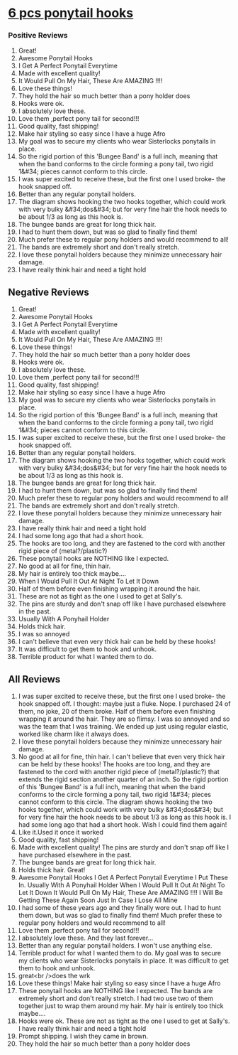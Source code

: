 # [6 pcs ponytail hooks](https://products.checkmycream.com/products/6-pcs-ponytail-hooks.html)

### Positive Reviews

<ol>
      <li>Great!</li>
      <li>Awesome Ponytail Hooks</li>
      <li>I Get A Perfect Ponytail Everytime</li>
      <li>Made with excellent quality!</li>
      <li>It Would Pull On My Hair, These Are AMAZING !!!!</li>
      <li>Love these things!</li>
      <li>They hold the hair so much better than a pony holder does</li>
      <li>Hooks were ok.</li>
      <li>I absolutely love these.</li>
      <li>Love them ,perfect pony tail for second!!!</li>
      <li>Good quality, fast shipping!</li>
      <li>Make hair styling so easy since I have a huge Afro</li>
      <li>My goal was to secure my clients who wear Sisterlocks ponytails in place.</li>
      <li>So the rigid portion of this &#x27;Bungee Band&#x27; is a full inch, meaning that when the band conforms to the circle forming a pony tail, two rigid 1&amp;#34; pieces cannot conform to this circle.</li>
      <li>I was super excited to receive these, but the first one I used broke- the hook snapped off.</li>
      <li>Better than any regular ponytail holders.</li>
      <li>The diagram shows hooking the two hooks together, which could work with very bulky &amp;#34;dos&amp;#34; but for very fine hair the hook needs to be about 1/3 as long as this hook is.</li>
      <li>The bungee bands are great for long thick hair.</li>
      <li>I had to hunt them down, but was so glad to finally find them!</li>
      <li>Much prefer these to regular pony holders and would recommend to all!</li>
      <li>The bands are extremely short and don&#x27;t really stretch.</li>
      <li>I love these ponytail holders because they minimize unnecessary  hair damage.</li>
      <li>I have really think hair and need a tight hold</li>
</ol>


<h2>Negative Reviews</h2>
<ol>
<li> Great!</li>
<li> Awesome Ponytail Hooks</li>
<li> I Get A Perfect Ponytail Everytime</li>
<li> Made with excellent quality!</li>
<li> It Would Pull On My Hair, These Are AMAZING !!!!</li>
<li> Love these things!</li>
<li> They hold the hair so much better than a pony holder does</li>
<li> Hooks were ok.</li>
<li> I absolutely love these.</li>
<li> Love them ,perfect pony tail for second!!!</li>
<li> Good quality, fast shipping!</li>
<li> Make hair styling so easy since I have a huge Afro</li>
<li> My goal was to secure my clients who wear Sisterlocks ponytails in place.</li>
<li> So the rigid portion of this &#x27;Bungee Band&#x27; is a full inch, meaning that when the band conforms to the circle forming a pony tail, two rigid 1&amp;#34; pieces cannot conform to this circle.</li>
<li> I was super excited to receive these, but the first one I used broke- the hook snapped off.</li>
<li> Better than any regular ponytail holders.</li>
<li> The diagram shows hooking the two hooks together, which could work with very bulky &amp;#34;dos&amp;#34; but for very fine hair the hook needs to be about 1/3 as long as this hook is.</li>
<li> The bungee bands are great for long thick hair.</li>
<li> I had to hunt them down, but was so glad to finally find them!</li>
<li> Much prefer these to regular pony holders and would recommend to all!</li>
<li> The bands are extremely short and don&#x27;t really stretch.</li>
<li> I love these ponytail holders because they minimize unnecessary  hair damage.</li>
<li> I have really think hair and need a tight hold</li>
<li> I had some long ago that had a short hook.</li>
<li> The hooks are too long, and they are fastened to the cord with another rigid piece of (metal?/plastic?)</li>
<li> These ponytail hooks are NOTHING like I expected.</li>
<li> No good at all for fine, thin hair.</li>
<li> My hair is entirely too thick maybe....</li>
<li> When I Would Pull It Out At Night To Let It Down</li>
<li> Half of them before even finishing wrapping it around the hair.</li>
<li> These are not as tight as the one I used to get at Sally&#x27;s.</li>
<li> The pins are sturdy and don&#x27;t snap off like I have purchased elsewhere in the past.</li>
<li> Usually With A Ponyhail Holder</li>
<li> Holds thick hair.  </li>
<li> I was so annoyed</li>
<li> I can&#x27;t believe that even very thick hair can be held by these hooks!</li>
<li> It was difficult to get them to hook and unhook.</li>
<li> Terrible product for what I wanted them to do.</li>
</ol>

<h2>All Reviews</h2>

<ol>
    <li> I was super excited to receive these, but the first one I used broke- the hook snapped off. I thought: maybe just a fluke. Nope. I purchased 24 of them, no joke, 20 of them broke. Half of them before even finishing wrapping it around the hair. They are so flimsy. I was so annoyed and so was the team that I was training. We ended up just using regular elastic, worked like charm like it always does.</li>
    <li> I love these ponytail holders because they minimize unnecessary  hair damage.</li>
    <li> No good at all for fine, thin hair. I can&#x27;t believe that even very thick hair can be held by these hooks! The hooks are too long, and they are fastened to the cord with another rigid piece of (metal?/plastic?) that extends the rigid section another quarter of an inch. So the rigid portion of this &#x27;Bungee Band&#x27; is a full inch, meaning that when the band conforms to the circle forming a pony tail, two rigid 1&amp;#34; pieces cannot conform to this circle. The diagram shows hooking the two hooks together, which could work with very bulky &amp;#34;dos&amp;#34; but for very fine hair the hook needs to be about 1/3 as long as this hook is. I had some long ago that had a short hook. Wish I could find them again!</li>
    <li> Like it.Used it once it worked</li>
    <li> Good quality, fast shipping!</li>
    <li> Made with excellent quality! The pins are sturdy and don&#x27;t snap off like I have purchased elsewhere in the past.</li>
    <li> The bungee bands are great for long thick hair.</li>
    <li> Holds thick hair.  Great!</li>
    <li> Awesome Ponytail Hooks I Get A Perfect Ponytail Everytime I Put These In. Usually With A Ponyhail Holder When I Would Pull It Out At Night To Let It Down It Would Pull On My Hair, These Are AMAZING !!!! I Will Be Getting These Again Soon Just In Case I Lose All Mine</li>
    <li> I had some of these years ago and they finally wore out. I had to hunt them down, but was so glad to finally find them! Much prefer these to regular pony holders and would recommend to all!</li>
    <li> Love them ,perfect pony tail for second!!!</li>
    <li> I absolutely love these. And they last forever...</li>
    <li> Better than any regular ponytail holders. I won&#x27;t use anything else.</li>
    <li> Terrible product for what I wanted them to do. My goal was to secure my clients who wear Sisterlocks ponytails in place. It was difficult to get them to hook and unhook.</li>
    <li> great&lt;br /&gt;does the wrk</li>
    <li> Love these things! Make hair styling so easy since I have a huge Afro</li>
    <li> These ponytail hooks are NOTHING like I expected. The bands are extremely short and don&#x27;t really stretch. I had two use two of them together just to wrap them around my hair. My hair is entirely too thick maybe....</li>
    <li> Hooks were ok. These are not as tight as the one I used to get at Sally&#x27;s. I have really think hair and need a tight hold</li>
    <li> Prompt shipping. I wish they came in brown.</li>
    <li> They hold the hair so much better than a pony holder does</li>
</ol>




